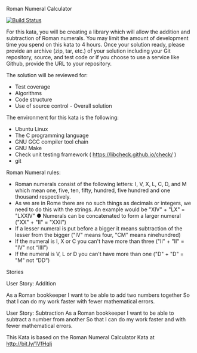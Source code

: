 Roman Numeral Calculator

[![Build Status](https://travis-ci.org/butchhoward/romancalc.svg?branch=master)](https://travis-ci.org/butchhoward/romancalc)


For this kata, you will be creating a library which will allow the addition and subtraction of 
Roman numerals.  You may limit the amount of development time you spend on this kata to 4 
hours. Once your solution ready, please provide an archive (zip, tar, etc.) of your solution 
including your Git repository, source, and test code or if you choose to use a service like Github, 
provide the URL to your repository.

The solution will be reviewed for: 
- Test coverage
- Algorithms
- Code structure
- Use of source control - Overall solution

The environment for this kata is the following: 
- Ubuntu Linux
- The C programming language
- GNU GCC compiler tool chain
- GNU Make
- Check unit testing framework ( https://libcheck.github.io/check/ )
- git

Roman Numeral rules:

- Roman numerals consist of the following letters: I, V, X, L, C, D, and M which mean one, 
five, ten, fifty, hundred, five hundred and one thousand respectively. 
- As we are in Rome there are no such things as decimals or integers, we need to do this 
with the strings. An example would be "XIV" + "LX" = "LXXIV" ● Numerals can be 
concatenated to form a larger numeral ("XX" + "II" = "XXII")
- If a lesser numeral is put before a bigger it means subtraction of the lesser from the 
bigger ("IV" means four, "CM" means ninehundred)
- If the numeral is I, X or C you can't have more than three ("II" + "II" = "IV" not “IIII”)
- If the numeral is V, L or D you can't have more than one ("D" + "D" = "M" not “DD”)

Stories

User Story: Addition

As a Roman bookkeeper
I want to be able to add two numbers together
So that I can do my work faster with fewer mathematical errors.

User Story: Subtraction
As a Roman bookkeeper
I want to be able to subtract a number from another
So that I can do my work faster and with fewer mathematical errors.

This Kata is based on the Roman Numeral Calculator Kata at http://bit.ly/1VfHqlj